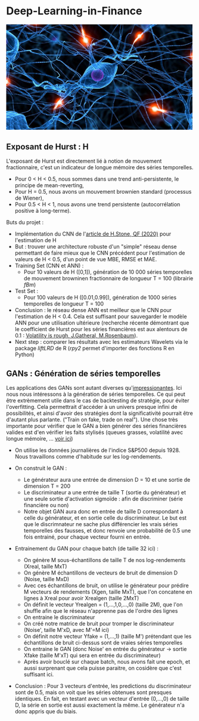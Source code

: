# Deep-Learning-in-Finance

<img src="img/opening.jpeg" width="500"> 

## Exposant de Hurst : H

L'exposant de Hurst est directement lié à notion de mouvement fractionnaire, c'est un indicateur de longue mémoire des séries temporelles. 
- Pour 0 < H < 0.5, nous sommes dans une trend anti-persistente, le principe de mean-reverting, 
- Pour H = 0.5, nous avons un mouvement brownien standard (processus de Wiener),
- Pour 0.5 < H < 1, nous avons une trend persistente (autocorrélation positive à long-terme).

Buts du projet :
- Implémentation du CNN de l'[article de H.Stone, QF (2020)](https://arxiv.org/pdf/1812.05315v3.pdf) pour l'estimation de H
- But : trouver une architecture robuste d'un "simple" réseau dense permettant de faire mieux que le CNN précédent pour l'estimation de valeurs de H < 0.5, d'un point de vue MBE, RMSE et MAE.
- Training Set (CNN et ANN) : 
  - Pour 10 valeurs de H ([0,1]), génération de 10 000 séries temporelles de mouvement browninen fractionnaire de longueur T = 100 (librairie *fBm*)
- Test Set :
  - Pour 100 valeurs de H ([0.01,0.99]), génération de 1000 séries temporelles de longueur T = 100
- Conclusion : le réseau dense ANN est meilleur que le CNN pour l'estimation de H < 0.4. Cela est suffisant pour sauvegarder le modèle ANN pour une utilisation ultérieure (recherche récente démontrant que le coefficient de Hurst pour les séries financières est aux alentours de 0.1 : [Volatility is rough, J.Gatheral, M.Rosenbaum](https://www.tandfonline.com/doi/full/10.1080/14697688.2017.1393551)).
- Next step : comparer les résultats avec les estimateurs Wavelets via le package *liftLRD* de R (*rpy2* permet d'importer des fonctions R en Python)

## GANs : Génération de séries temporelles

Les applications des GANs sont autant diverses qu'[impressionantes](https://machinelearningmastery.com/impressive-applications-of-generative-adversarial-networks/). 
Ici nous nous intéressons à la génération de séries temporelles. Ce qui peut être extrèmement utile dans le cas de backtesting de stratégie, pour éviter l'overfitting. Cela permettrait d'accéder à un univers presque infini de possibilités, et ainsi d'avoir des stratégies dont la significativité pourrait être d'autant plus parlante. ("Train on fake, trade on real"). Une chose très importante pour vérifier que le GAN a bien générer des séries financières valides est d'en vérifier les faits stylisés (queues grasses, volatilité avec longue mémoire, ... [voir ici]())

- On utilise les données journalières de l'indice S&P500 depuis 1928. Nous travaillons comme d'habitude sur les log-rendements.
- On construit le GAN : 
  - Le générateur aura une entrée de dimension D = 10 et une sortie de dimension T = 200
  - Le discriminateur a une entrée de taille T (sortie du générateur) et une seule sortie d'activation sigmoïde : afin de discriminer (série financière ou non)
  - Notre objet GAN aura donc en entrée de taille D correspondant à celle du générateur, et en sortie celle du discriminateur. Le but est que le discrimnateur ne sache plus différencier les vrais séries temporelles des fausses, et donc renvoie une probabilité de 0.5 une fois entrainé, pour chaque vecteur fourni en entrée.

- Entrainement du GAN pour chaque batch (de taille 32 ici) :
  - On génère M sous-échantillons de taille T de nos log-rendements (Xreal, taille MxT)
  - On génère M échantillons de vecteurs de bruit de dimension D (Noise, taille MxD)
  - Avec ces échantillons de bruit, on utilise le générateur pour prédire M vecteurs de rendements (Xgen, taille MxT), que l'on concatene en lignes à Xreal pour avoir Xrealgen (taille 2MxT)
  - On définit le vecteur Yrealgen = (1,...,1,0,...,0) (taille 2M), que l'on shuffle afin que le réseau n'apprenne pas de l'ordre des lignes
  - On entraine le discriminateur
  - On créé notre matrice de bruit pour tromper le discriminateur (Noise', taille M'xD, avec M'=M ici)
  - On définit notre vecteur Yfake = (1,...,1) (taille M') prétendant que les échantillons de bruit ci-dessus sont de vraies séries temporelles
  - On entraine le GAN (donc Noise' en entrée du générateur -> sortie Xfake (taille M'xT) qui sera en entrée du discriminateur)
  - Après avoir bouclé sur chaque batch, nous avons fait une epoch, et aussi surprenant que cela puisse paraitre, on cosidère que c'est suffisant ici.

- Conclusion : Pour 3 vecteurs d'entrée, les predictions du discriminateur sont de 0.5, mais on voit que les séries obtenues sont presques identiques. En fait, en testant avec un vecteur d'entrée (0,...,0) de taille D, la série en sortie est aussi exactement la même. Le générateur n'a donc appris que du biais. 
